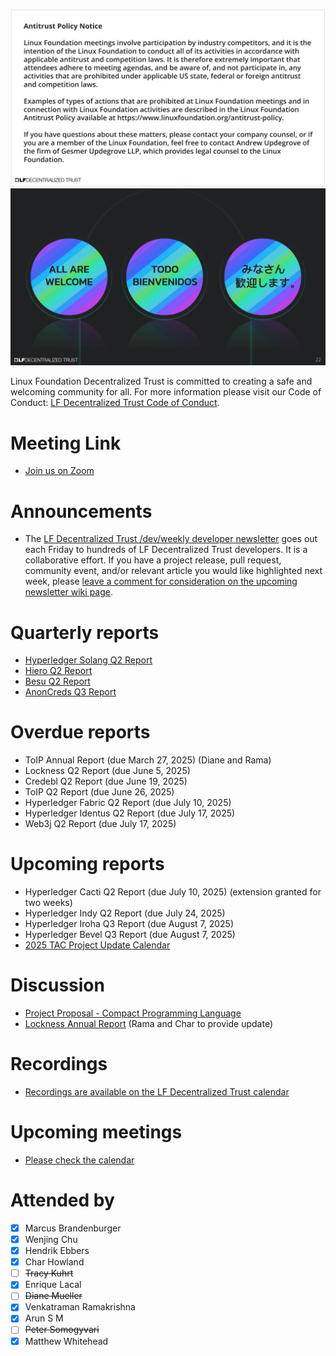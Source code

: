 [//]: # (SPDX-License-Identifier: CC-BY-4.0)

![Antitrust Policy Notice](../images/antitrust-policy-notice.png "Antitrust Policy Notice")
![All are Welcome in the LF Decentralized Trust Community](../images/all-are-welcome.png "All are Welcome in the LF Decentralized Trust Community")

Linux Foundation Decentralized Trust is committed to creating a safe and welcoming community for all. For more information please visit our Code of Conduct: [LF Decentralized Trust Code of Conduct](../../governing-documents/code-of-conduct.md).

# Meeting Link
- [Join us on Zoom](https://zoom-lfx.platform.linuxfoundation.org/meeting/95530440160?password=6e6b9a15-a635-497e-a6ce-078e6b1d2b49)

# Announcements
- The [LF Decentralized Trust /dev/weekly developer newsletter](https://lf-hyperledger.atlassian.net/wiki/spaces/DR/pages/17170445/dev+weekly+Newsletter) goes out each Friday to hundreds of LF Decentralized Trust developers. It is a collaborative effort. If you have a project release, pull request, community event, and/or relevant article you would like highlighted next week, please [leave a comment for consideration on the upcoming newsletter wiki page](https://lf-hyperledger.atlassian.net/wiki/spaces/DR/pages/75268141/2025).

# Quarterly reports
- [Hyperledger Solang Q2 Report](https://github.com/LF-Decentralized-Trust/governance/pull/160)
- [Hiero Q2 Report](https://github.com/LF-Decentralized-Trust/governance/pull/162)
- [Besu Q2 Report](https://github.com/LF-Decentralized-Trust/governance/pull/169)
- [AnonCreds Q3 Report](https://github.com/LF-Decentralized-Trust/governance/pull/171)

# Overdue reports
- ToIP Annual Report (due March 27, 2025) (Diane and Rama)
- Lockness Q2 Report (due June 5, 2025)
- Credebl Q2 Report (due June 19, 2025)
- ToIP Q2 Report (due June 26, 2025)
- Hyperledger Fabric Q2 Report (due July 10, 2025)
- Hyperledger Identus Q2 Report (due July 17, 2025)
- Web3j Q2 Report (due July 17, 2025)

# Upcoming reports
- Hyperledger Cacti Q2 Report (due July 10, 2025) (extension granted for two weeks)
- Hyperledger Indy Q2 Report (due July 24, 2025)
- Hyperledger Iroha Q3 Report (due August 7, 2025)
- Hyperledger Bevel Q3 Report (due August 7, 2025)
- [2025 TAC Project Update Calendar](../../project-updates/2025/2025-schedule.md)

# Discussion
- [Project Proposal - Compact Programming Language](https://github.com/LF-Decentralized-Trust/project-proposals/pull/27)
- [Lockness Annual Report](https://github.com/LF-Decentralized-Trust/governance/pull/149) (Rama and Char to provide update)

# Recordings
- [Recordings are available on the LF Decentralized Trust calendar](https://zoom-lfx.platform.linuxfoundation.org/meetings/lf-decentralized-trust)

# Upcoming meetings
- [Please check the calendar](https://zoom-lfx.platform.linuxfoundation.org/meetings/lf-decentralized-trust)

# Attended by

- [x] Marcus Brandenburger
- [x] Wenjing Chu
- [x] Hendrik Ebbers
- [x] Char Howland
- [ ] ~~Tracy Kuhrt~~
- [x] Enrique Lacal
- [ ] ~~Diane Mueller~~
- [x] Venkatraman Ramakrishna
- [x] Arun S M
- [ ] ~~Peter Somogyvari~~
- [x] Matthew Whitehead
